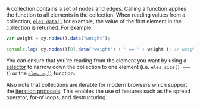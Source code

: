 A collection contains a set of nodes and edges.  Calling a function applies the function to all elements in the collection.  When reading values from a collection, [`eles.data()`](#collection/data/eles.data) for example, the value of the first element in the collection is returned.  For example:

```js
var weight = cy.nodes().data("weight");

console.log( cy.nodes()[0].data("weight") + ' == ' + weight ); // weight is the first ele's weight
```

You can ensure that you're reading from the element you want by using a [selector](#selectors) to narrow down the collection to one element (i.e. `eles.size() === 1`) or the [`eles.eq()`](#collection/iteration/eles.eq) function.

Also note that collections are iterable for modern browsers which support the [iteration protocols](https://exploringjs.com/es6/ch_iteration.html). This enables the use of features such as the spread operator, for-of loops, and destructuring.
